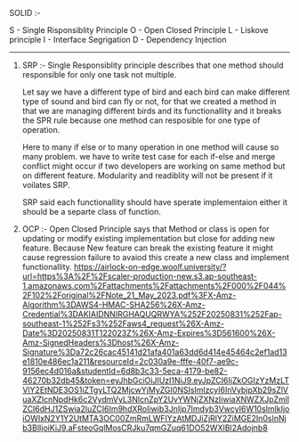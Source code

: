 SOLID :-

S - Single Risponsiblity Principle
O - Open Closed Principle
L - Liskove principle
I - Interface Segrigation
D - Dependency Injection

-------------------------------------------------

1. SRP :-
           Single Responsiblity principle describes that one method should responsible for only one task not multiple.

   Let say we have a different type of bird and each bird can make different type of sound and bird can fly or not, for that we created a method in that we are managing different birds and
   its functionallity and it breaks the SPR rule because one method can resposible for one type of operation.

   Here to many if else or to many operation in one method will cause so many problem. we have to write test case for each if-else and merge conflict might occur if two developers are working on same method but on
   different feature. Modularity and readiblity will not be present if it voilates SRP.

   SRP said each functionallity should have sperate implementaion either it should be a separte class of function.

2. OCP :-
           Open Closed Principle says that Method or class is open for updating or modify existing implementation but close for adding new feature.
           Because New feature can break the existing feature it might cause regression failure to avaiod this create a new class and implement functionallity.
   https://airlock-on-edge.woolf.university/?url=https%3A%2F%2Fscaler-production-new.s3.ap-southeast-1.amazonaws.com%2Fattachments%2Fattachments%2F000%2F044%2F102%2Foriginal%2FNote_21_May_2023.pdf%3FX-Amz-Algorithm%3DAWS4-HMAC-SHA256%26X-Amz-Credential%3DAKIAIDNNIRGHAQUQRWYA%252F20250831%252Fap-southeast-1%252Fs3%252Faws4_request%26X-Amz-Date%3D20250831T122023Z%26X-Amz-Expires%3D561600%26X-Amz-SignedHeaders%3Dhost%26X-Amz-Signature%3Da72c26cac45141d21afa401a63dd6d414e45464c2ef1ad13e1810e486ec1a211&resourceId=2c030a9e-fffe-40f7-ae9c-9156ec4d016a&studentId=6d8b3c33-5eca-4179-be82-46270b32db45&token=eyJhbGciOiJIUzI1NiJ9.eyJpZCI6IjZkOGIzYzMzLTVlY2EtNDE3OS1iZTgyLTQ2MjcwYjMyZGI0NSIsImlzcyI6InVybjpXb29sZlVuaXZlcnNpdHk6c2VydmVyL3NlcnZpY2UvYWNjZXNzIiwiaXNWZXJpZmllZCI6dHJ1ZSwia2luZCI6Im9hdXRoIiwib3JnIjp7Imdyb3VwcyI6W10sImlkIjoiOWIxN2Y1Y2UtMTA3OC00ZmRmLWFlYzAtMDJiZjRlY2ZiMGE2In0sInNjb3BlIjoiKiJ9.aFsteoGqlMosCRJku7qmGZuq61DO52WXIBl2Adojnb8
